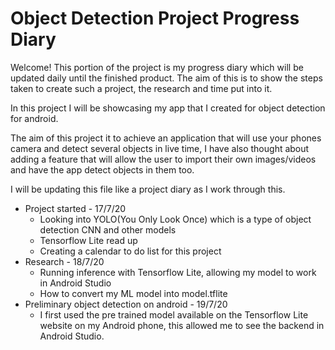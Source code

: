 # Object Detection Project Progress Diary

Welcome! This portion of the project is my progress diary which will be updated daily until the finished product. The aim of this is to show the steps taken to create such a project, the research and time put into it. 

In this project I will be showcasing my app that I created for object detection for android. 

The aim of this project it to achieve an application that will use your phones camera and detect several objects in live time, I have also thought about adding a feature that will allow the user to import their own images/videos and have the app detect objects in them too. 

I will be updating this file like a project diary as I work through this. 

* Project started - 17/7/20
  - Looking into YOLO(You Only Look Once) which is a type of object detection CNN and other models
  - Tensorflow Lite read up
  - Creating a calendar to do list for this project
* Research - 18/7/20
  - Running inference with Tensorflow Lite, allowing my model to work in Android Studio 
  - How to convert my ML model into model.tflite 
* Preliminary object detection on android - 19/7/20
  - I first used the pre trained model available on the Tensorflow Lite website on my Android phone, this allowed me to see the backend in Android Studio.
 




